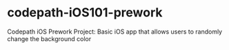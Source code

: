 # codepath-iOS101-prework
Codepath iOS Prework Project: Basic iOS app that allows users to randomly change the background color
